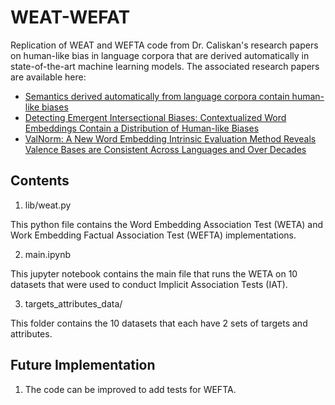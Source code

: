# WEAT-WEFAT
Replication of WEAT and WEFTA code from Dr. Caliskan's research papers on human-like bias in language corpora that are derived automatically in state-of-the-art machine learning models. The associated research papers are available here:
* [Semantics derived automatically from language corpora contain human-like biases](https://science.sciencemag.org/content/356/6334/183.abstract)
* [Detecting Emergent Intersectional Biases: Contextualized Word Embeddings Contain a Distribution of Human-like Biases](https://arxiv.org/abs/2006.03955)
* [ValNorm: A New Word Embedding Intrinsic Evaluation Method Reveals Valence Bases are Consistent Across Languages and Over Decades ](https://arxiv.org/abs/2006.03950)

## Contents
1. lib/weat.py

This python file contains the Word Embedding Association Test (WETA) and Work Embedding Factual Association Test (WEFTA) implementations. 

2. main.ipynb

This jupyter notebook contains the main file that runs the WETA on 10 datasets that were used to conduct Implicit Association Tests (IAT). 

3. targets_attributes_data/

This folder contains the 10 datasets that each have 2 sets of targets and attributes. 

## Future Implementation
1. The code can be improved to add tests for WEFTA. 

